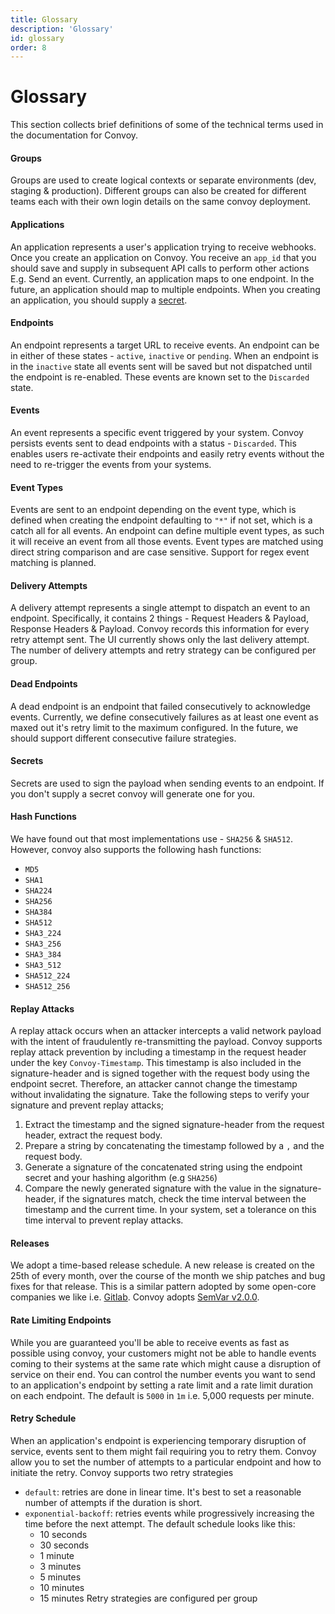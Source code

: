 ```yaml
---
title: Glossary
description: 'Glossary'
id: glossary
order: 8
---
```



# Glossary

This section collects brief definitions of some of the technical terms used in the documentation for Convoy.


#### Groups

Groups are used to create logical contexts or separate environments (dev, staging & production). Different groups can also be created for different teams each with their own login details on the same convoy deployment.

#### Applications

An application represents a user's application trying to receive webhooks. Once you create an application on Convoy. You receive an `app_id` that you should save and supply in subsequent API calls to perform other actions E.g. Send an event. Currently, an application maps to one endpoint. In the future, an application should map to multiple endpoints. When you creating an application, you should supply a [secret](#secrets).

#### Endpoints

An endpoint represents a target URL to receive events. An endpoint can be in either of these states - `active`, `inactive` or `pending`. When an endpoint is in the `inactive` state all events sent will be saved but not dispatched until the endpoint is re-enabled. These events are known set to the `Discarded` state.

#### Events

An event represents a specific event triggered by your system. Convoy persists events sent to dead endpoints with a status - `Discarded`. This enables users re-activate their endpoints and easily retry events without the need to re-trigger the events from your systems.

#### Event Types

Events are sent to an endpoint depending on the event type, which is defined when creating the endpoint defaulting to `"*"` if not set, which is a catch all for all events. An endpoint can define multiple event types, as such it will receive an event from all those events. Event types are matched using direct string comparison and are case sensitive. Support for regex event matching is planned.

#### Delivery Attempts

A delivery attempt represents a single attempt to dispatch an event to an endpoint. Specifically, it contains 2 things - Request Headers & Payload, Response Headers & Payload. Convoy records this information for every retry attempt sent. The UI currently shows only the last delivery attempt. The number of delivery attempts and retry strategy can be configured per group.

#### Dead Endpoints

A dead endpoint is an endpoint that failed consecutively to acknowledge events. Currently, we define consecutively failures as at least one event as maxed out it's retry limit to the maximum configured. In the future, we should support different consecutive failure strategies.

#### Secrets

Secrets are used to sign the payload when sending events to an endpoint. If you don't supply a secret convoy will generate one for you.

#### Hash Functions

We have found out that most implementations use - `SHA256` & `SHA512`. However, convoy also supports the following hash functions:
- `MD5`
- `SHA1` 
- `SHA224`
- `SHA256`
- `SHA384`
- `SHA512`
- `SHA3_224`
- `SHA3_256`
- `SHA3_384`
- `SHA3_512`
- `SHA512_224`
- `SHA512_256` 

#### Replay Attacks

A replay attack occurs when an attacker intercepts a valid network payload with the intent of fraudulently re-transmitting the payload. Convoy supports replay attack prevention by including a timestamp in the request header under the key `Convoy-Timestamp`. This timestamp is also included in the signature-header and is signed together with the request body using the endpoint secret. Therefore, an attacker cannot change the timestamp without invalidating the signature. Take the following steps to verify your signature and prevent replay attacks;

1. Extract the timestamp and the signed signature-header from the request header, extract the request body.
2. Prepare a string by concatenating the timestamp followed by a `,` and the request body.
3. Generate a signature of the concatenated string using the endpoint secret and your hashing algorithm (e.g `SHA256`)
4. Compare the newly generated signature with the value in the signature-header, if the signatures match, check the time interval between the timestamp and the current time. In your system, set a tolerance on this time interval to prevent replay attacks.

#### Releases

We adopt a time-based release schedule.  A new release is created on the 25th of every month, over the course of the month we ship patches and bug fixes for that release. This is a similar pattern adopted by some open-core companies we like i.e. [Gitlab](https://about.gitlab.com/releases/). Convoy adopts [SemVar v2.0.0](https://semver.org/spec/v2.0.0.html).

#### Rate Limiting Endpoints

While you are guaranteed you'll be able to receive events as fast as possible using convoy, your customers might not be able to handle events coming to their systems at the same rate which might cause a disruption of service on their end.  You can control the number events you want to send to an application's endpoint by setting a rate limit and a rate limit duration on each endpoint. The default is `5000` in `1m` i.e. 5,000 requests per minute.

#### Retry Schedule

When an application's endpoint is experiencing temporary disruption of service, events sent to them might fail requiring you to retry them. Convoy allow you to set the number of attempts to a particular endpoint and how to initiate the retry. Convoy supports two retry strategies
- `default`: retries are done in linear time. It's best to set a reasonable number of attempts if the duration is short.
- `exponential-backoff`:  retries events while progressively increasing the time before the next attempt. The default schedule looks like this:
	-	10 seconds
	-	30 seconds
	-	1 minute
	-	3 minutes
	-	5 minutes
	-	10 minutes
	-	15 minutes
Retry strategies are configured per group